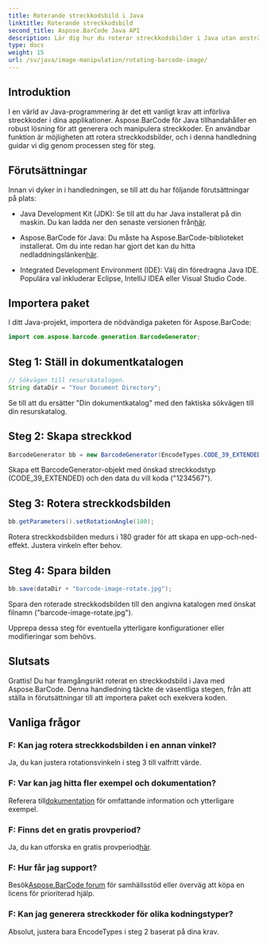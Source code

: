 ```yaml
---
title: Roterande streckkodsbild i Java
linktitle: Roterande streckkodsbild
second_title: Aspose.BarCode Java API
description: Lär dig hur du roterar streckkodsbilder i Java utan ansträngning med Aspose.BarCode. En omfattande steg-för-steg-guide för Java-utvecklare.
type: docs
weight: 15
url: /sv/java/image-manipulation/rotating-barcode-image/
---
```


## Introduktion

I en värld av Java-programmering är det ett vanligt krav att införliva streckkoder i dina applikationer. Aspose.BarCode för Java tillhandahåller en robust lösning för att generera och manipulera streckkoder. En användbar funktion är möjligheten att rotera streckkodsbilder, och i denna handledning guidar vi dig genom processen steg för steg.

## Förutsättningar

Innan vi dyker in i handledningen, se till att du har följande förutsättningar på plats:

-  Java Development Kit (JDK): Se till att du har Java installerat på din maskin. Du kan ladda ner den senaste versionen från[här](https://www.oracle.com/java/technologies/javase-downloads.html).

- Aspose.BarCode för Java: Du måste ha Aspose.BarCode-biblioteket installerat. Om du inte redan har gjort det kan du hitta nedladdningslänken[här](https://releases.aspose.com/barcode/java/).

- Integrated Development Environment (IDE): Välj din föredragna Java IDE. Populära val inkluderar Eclipse, IntelliJ IDEA eller Visual Studio Code.

## Importera paket

I ditt Java-projekt, importera de nödvändiga paketen för Aspose.BarCode:

```java
import com.aspose.barcode.generation.BarcodeGenerator;
```

## Steg 1: Ställ in dokumentkatalogen

```java
// Sökvägen till resurskatalogen.
String dataDir = "Your Document Directory";
```

Se till att du ersätter "Din dokumentkatalog" med den faktiska sökvägen till din resurskatalog.

## Steg 2: Skapa streckkod

```java
BarcodeGenerator bb = new BarcodeGenerator(EncodeTypes.CODE_39_EXTENDED, "1234567");
```

Skapa ett BarcodeGenerator-objekt med önskad streckkodstyp (CODE_39_EXTENDED) och den data du vill koda ("1234567").

## Steg 3: Rotera streckkodsbilden

```java
bb.getParameters().setRotationAngle(180);
```

Rotera streckkodsbilden medurs i 180 grader för att skapa en upp-och-ned-effekt. Justera vinkeln efter behov.

## Steg 4: Spara bilden

```java
bb.save(dataDir + "barcode-image-rotate.jpg");
```

Spara den roterade streckkodsbilden till den angivna katalogen med önskat filnamn ("barcode-image-rotate.jpg").

Upprepa dessa steg för eventuella ytterligare konfigurationer eller modifieringar som behövs.

## Slutsats

Grattis! Du har framgångsrikt roterat en streckkodsbild i Java med Aspose.BarCode. Denna handledning täckte de väsentliga stegen, från att ställa in förutsättningar till att importera paket och exekvera koden.

## Vanliga frågor

### F: Kan jag rotera streckkodsbilden i en annan vinkel?
Ja, du kan justera rotationsvinkeln i steg 3 till valfritt värde.

### F: Var kan jag hitta fler exempel och dokumentation?
 Referera till[dokumentation](https://reference.aspose.com/barcode/java/) för omfattande information och ytterligare exempel.

### F: Finns det en gratis provperiod?
 Ja, du kan utforska en gratis provperiod[här](https://releases.aspose.com/).

### F: Hur får jag support?
 Besök[Aspose.BarCode forum](https://forum.aspose.com/c/barcode/13) för samhällsstöd eller överväg att köpa en licens för prioriterad hjälp.

### F: Kan jag generera streckkoder för olika kodningstyper?
Absolut, justera bara EncodeTypes i steg 2 baserat på dina krav.
